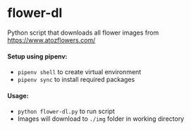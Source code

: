 # flower-dl

Python script that downloads all flower images from https://www.atozflowers.com/

#### Setup using pipenv:
- `pipenv shell` to create virtual environment
- `pipenv sync` to install required packages


#### Usage:
- `python flower-dl.py` to run script
- Images will download to `./img` folder in working directory
